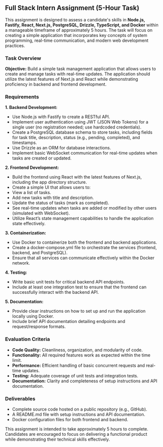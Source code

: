 ## Full Stack Intern Assignment (5-Hour Task)
This assignment is designed to assess a candidate's skills in **Node.js, Fastify, React, Next.js, PostgreSQL, Drizzle, TypeScript, and Docker** within a manageable timeframe of approximately 5 hours. The task will focus on creating a simple application that incorporates key concepts of system programming, real-time communication, and modern web development practices.

### Task Overview
**Objective:** Build a simple task management application that allows users to create and manage tasks with real-time updates. The application should utilize the latest features of Next.js and React while demonstrating proficiency in backend and frontend development.

### Requirements
**1. Backend Development:**
- Use Node.js with Fastify to create a RESTful API.
- Implement user authentication using JWT (JSON Web Tokens) for a single user (no registration needed; use hardcoded credentials).
- Create a PostgreSQL database schema to store tasks, including fields for task title, description, status (e.g., pending, completed), and timestamps.
- Use Drizzle as an ORM for database interactions.
- Implement basic WebSocket communication for real-time updates when tasks are created or updated.

**2. Frontend Development:**
- Build the frontend using React with the latest features of Next.js, including the app directory structure.
- Create a simple UI that allows users to:
- View a list of tasks.
- Add new tasks with title and description.
- Update the status of tasks (mark as completed).
- See real-time updates when tasks are added or modified by other users (simulated with WebSocket).
- Utilize React’s state management capabilities to handle the application state effectively.

**3. Containerization:**
- Use Docker to containerize both the frontend and backend applications.
- Create a docker-compose.yml file to orchestrate the services (frontend, backend, and PostgreSQL).
- Ensure that all services can communicate effectively within the Docker network.

**4. Testing:**
- Write basic unit tests for critical backend API endpoints.
- Include at least one integration test to ensure that the frontend can successfully interact with the backend API.

**5. Documentation:**
- Provide clear instructions on how to set up and run the application locally using Docker.
- Include brief API documentation detailing endpoints and request/response formats.

### Evaluation Criteria
- **Code Quality:** Cleanliness, organization, and modularity of code.
- **Functionality:** All required features work as expected within the time limit.
- **Performance:** Efficient handling of basic concurrent requests and real-time updates.
- **Testing:** Adequate coverage of unit tests and integration tests.
- **Documentation:** Clarity and completeness of setup instructions and API documentation.

### Deliverables
- Complete source code hosted on a public repository (e.g., GitHub).
- A README.md file with setup instructions and API documentation.
- Docker configuration files for both frontend and backend.

This assignment is intended to take approximately 5 hours to complete. Candidates are encouraged to focus on delivering a functional product while demonstrating their technical skills effectively.
